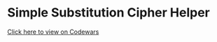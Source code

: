 # Simple Substitution Cipher Helper
[Click here to view on Codewars](https://codewars.com/kata/52eb114b2d55f0e69800078d)